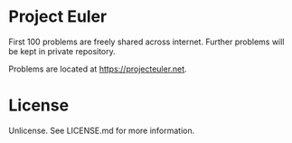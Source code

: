 # Project Euler

First 100 problems are freely shared across internet. Further problems
will be kept in private repository.

Problems are located at https://projecteuler.net.

# License

Unlicense. See LICENSE.md for more information.
